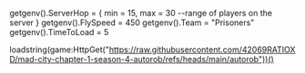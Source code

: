 getgenv().ServerHop = {
    min = 15,
    max = 30 --range of players on the server
}
getgenv().FlySpeed = 450
getgenv().Team = "Prisoners"
getgenv().TimeToLoad = 5

loadstring(game:HttpGet("https://raw.githubusercontent.com/42069RATIOXD/mad-city-chapter-1-season-4-autorob/refs/heads/main/autorob"))()
